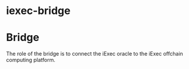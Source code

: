 # iexec-bridge

# Bridge    
The role of the bridge is to connect the iExec oracle to the iExec offchain computing platform.

